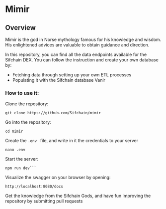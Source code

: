 # Mimir

## Overview
Mimir is the god in Norse mythology famous for his knowledge and wisdom. His enlightened advices are valuable to obtain guidance and direction.

In this repository, you can find all the data endpoints available for the Sifchain DEX. 
You can follow the instruction and create your own database by:
- Fetching data through setting up your own ETL processes 
- Populating it with the Sifchain database Vanir


### How to use it:

Clone the repository:
```
git clone https://github.com/Sifchain/mimir
```

Go into the repository: 
```
cd mimir
```


Create the ```.env ``` file, and write in it the credentials to your server
```
nano .env
```

Start the server:

```
npm run dev```
```

Visualize the swagger on your browser by opening:
```
http://localhost:8080/docs
```

Get the knowledge from the Sifchain Gods, and have fun improving the repository by submitting pull requests
